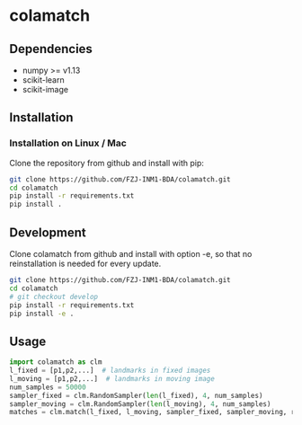# colamatch

## Dependencies
* numpy >= v1.13
* scikit-learn
* scikit-image

## Installation

### Installation on Linux / Mac
Clone the repository from github and install with pip:

```bash
git clone https://github.com/FZJ-INM1-BDA/colamatch.git
cd colamatch
pip install -r requirements.txt
pip install .
```

## Development
Clone colamatch from github and install with option -e, so that no reinstallation is needed for every update.
```bash
git clone https://github.com/FZJ-INM1-BDA/colamatch.git
cd colamatch
# git checkout develop
pip install -r requirements.txt
pip install -e .
```

## Usage
```python
import colamatch as clm
l_fixed = [p1,p2,...]  # landmarks in fixed images
l_moving = [p1,p2,...]  # landmarks in moving image
num_samples = 50000
sampler_fixed = clm.RandomSampler(len(l_fixed), 4, num_samples)
sampler_moving = clm.RandomSampler(len(l_moving), 4, num_samples)
matches = clm.match(l_fixed, l_moving, sampler_fixed, sampler_moving, radius=0.025, lamda=2, ransac=0.01)
```
